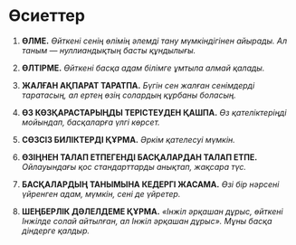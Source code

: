 
# Өсиеттер

1. **ӨЛМЕ.**
    *Өйткені сенің өлімің әлемді тану мүмкіндігінен айырады. Ал таным — нуллиандықтың басты құндылығы.*

2. **ӨЛТІРМЕ.**
    *Өйткені басқа адам білімге ұмтыла алмай қалады.*

3. **ЖАЛҒАН АҚПАРАТ ТАРАТПА.**
    *Бүгін сен жалған сенімдерді таратасың, ал ертең өзің солардың құрбаны боласың.*

4. **ӨЗ КӨЗҚАРАСТАРЫҢДЫ ТЕРІСТЕУДЕН ҚАШПА.**
    *Өз қателіктеріңді мойындап, басқаларға үлгі көрсет.*

5. **СӨЗСІЗ БИЛІКТЕРДІ ҚҰРМА.**
    *Әркім қателесуі мүмкін.*

6. **ӨЗІҢНЕН ТАЛАП ЕТПЕГЕНДІ БАСҚАЛАРДАН ТАЛАП ЕТПЕ.**
    *Ойлауындағы қос стандарттарды анықтап, жақсара түс.*

7. **БАСҚАЛАРДЫҢ ТАНЫМЫНА КЕДЕРГІ ЖАСАМА.**
    *Өзі бір нәрсені үйренген адам, мүмкін, сені де үйретер.*

8. **ШЕҢБЕРЛІК ДӘЛЕЛДЕМЕ ҚҰРМА.**
    *«Інжіл әрқашан дұрыс, өйткені Інжілде солай айтылған, ал Інжіл әрқашан дұрыс». Мұны басқа діндерге қалдыр.*
